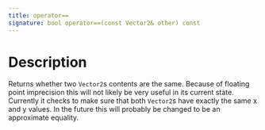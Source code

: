 ```yaml
---
title: operator==
signature: bool operator==(const Vector2& other) const
---
```



# Description
Returns whether two `Vector2`s contents are the same. Because of floating point imprecision this will not likely be very useful in its current state. Currently it checks to make sure that both `Vector2`s have exactly the same x and y values. In the future this will probably be changed to be an approximate equality.
